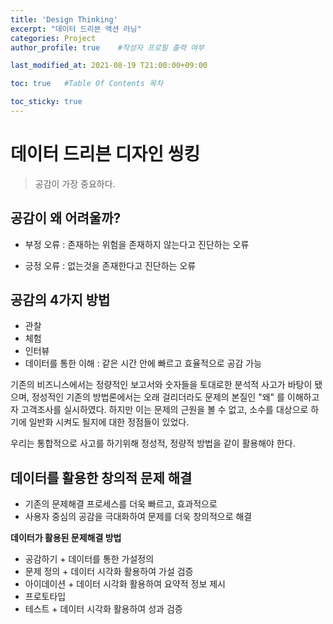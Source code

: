 ```yaml
---
title: 'Design Thinking' 
excerpt: "데이터 드리븐 액션 러닝"
categories: Project
author_profile: true    #작성자 프로필 출력 여부

last_modified_at: 2021-08-19 T21:00:00+09:00

toc: true   #Table Of Contents 목차 

toc_sticky: true
---
```


# 데이터 드리븐 디자인 씽킹

> 공감이 가장 중요하다.



## 공감이 왜 어려울까?

- 부정 오류 : 존재하는 위험을 존재하지 않는다고 진단하는 오류

- 긍정 오류 : 없는것을 존재한다고 진단하는 오류



## 공감의 4가지 방법

- 관찰
- 체험
- 인터뷰
- 데이터를 통한 이해 : 같은 시간 안에 빠르고 효율적으로 공감 가능

기존의 비즈니스에서는 정량적인 보고서와 숫자들을 토대로한 분석적 사고가 바탕이 됐으며, 정성적인 기존의 방법론에서는 오래 걸리더라도 문제의 본질인 "왜" 를 이해하고자 고객조사를 실시하였다. 하지만 이는 문제의 근원을 볼 수 없고, 소수를 대상으로 하기에 일반화 시켜도 될지에 대한 정점들이 있었다.

우리는 통합적으로 사고를 하기위해 정성적, 정량적 방법을 같이 활용해야 한다.



## 데이터를 활용한 창의적 문제 해결

- 기존의 문제해결 프로세스를 더욱 빠르고, 효과적으로
- 사용자 중심의 공감을 극대화하여 문제를 더욱 창의적으로 해결

**데이터가 활용된 문제해결 방법**

- 공감하기 + 데이터를 통한 가설정의
- 문제 정의 + 데이터 시각화 활용하여 가설 검증
- 아이데이션 + 데이터 시각화 활용하여 요약적 정보 제시
- 프로토타입
- 테스트 + 데이터 시각화 활용하여 성과 검증
